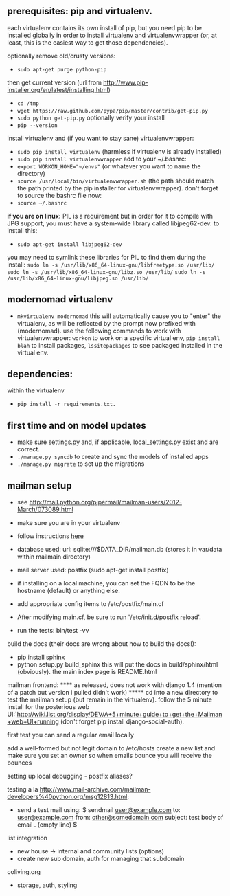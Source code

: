 ## prerequisites: pip and virtualenv. 

each virtualenv contains its own install of pip, but you need pip to be installed globally in order to install virtualenv and virtualenvwrapper (or, at least, this is the easiest way to get those dependencies). 

optionally remove old/crusty versions:
- `sudo apt-get purge python-pip`

then get current version (url from http://www.pip-installer.org/en/latest/installing.html)
- `cd /tmp`
- `wget https://raw.github.com/pypa/pip/master/contrib/get-pip.py`
- `sudo python get-pip.py`
optionally verify your install
- `pip --version`

install virtualenv and (if you want to stay sane) virtualenvwrapper:
- `sudo pip install virtualenv` (harmless if virtualenv is already installed)
- `sudo pip install virtualenvwrapper`
add to your ~/.bashrc:
- `export WORKON_HOME="~/envs"` (or whatever you want to name the directory)
- `source /usr/local/bin/virtualenvwrapper.sh` (the path should match the path printed by the pip installer for virtualenvwrapper). 
don't forget to source the bashrc file now:
- `source ~/.bashrc`

**if you are on linux:** PIL is a requirement but in order for it to compile with JPG support, you must have a system-wide library called libjpeg62-dev. to install this:
- `sudo apt-get install libjpeg62-dev`

you may need to symlink these libraries for PIL to find them during the install:
`sudo ln -s /usr/lib/x86_64-linux-gnu/libfreetype.so /usr/lib/`
`sudo ln -s /usr/lib/x86_64-linux-gnu/libz.so /usr/lib/`
`sudo ln -s /usr/lib/x86_64-linux-gnu/libjpeg.so /usr/lib/`

## modernomad virtualenv
- `mkvirtualenv modernomad`
this will automatically cause you to "enter" the virtualenv, as will be
reflected by the prompt now prefixed with (modernomad). use the following
commands to work with virtualenvwrapper: `workon` to work on a specific virtual
env, `pip install blah` to install packages, `lssitepackages` to see packaged
installed in the virtual env. 

## dependencies:
within the virtualenv
- `pip install -r requirements.txt.` 

## first time and on model updates
- make sure settings.py and, if applicable, local_settings.py exist and are correct. 
- `./manage.py syncdb` to create and sync the models of installed apps
- `./manage.py migrate` to set up the migrations

## mailman setup
- see http://mail.python.org/pipermail/mailman-users/2012-March/073089.html
- make sure you are in your virtualenv
- follow instructions [here](http://packages.python.org/mailman/src/mailman/docs/START.html)
- database used: url: sqlite:///$DATA_DIR/mailman.db (stores it in var/data within mailmain directory)
- mail server used: postfix (sudo apt-get install postfix)
- if installing on a local machine, you can set the FQDN to be the hostname
  (default) or anything else. 
- add appropriate config items to /etc/postfix/main.cf
- After modifying main.cf, be sure to run '/etc/init.d/postfix reload'.

- run the tests: bin/test -vv

build the docs (their docs are wrong about how to build the docs!):
- pip install sphinx
- python setup.py build_sphinx
this will put the docs in build/sphinx/html (obviously). the main index page is README.html


mailman frontend:
**** as released, does not work with django 1.4 (mention of a patch but version i pulled didn't work) *****
cd into a new directory to test the mailman setup (but remain in the virtualenv).
follow the 5 minute install for the posterious web UI:`http://wiki.list.org/display/DEV/A+5+minute+guide+to+get+the+Mailman+web+UI+running
(don't forget pip install django-social-auth).  

first test you can send a regular email locally

add a well-formed but not legit domain to /etc/hosts
create a new list and make sure you set an owner so when emails bounce you will receive the bounces

setting up local debugging - postfix aliases? 

testing a la http://www.mail-archive.com/mailman-developers%40python.org/msg12813.html:
- send a test mail using:
$ sendmail user@example.com
to: user@example.com
from: other@somedomain.com
subject: test
body of email
.
(empty line)
$




list integration
- new house -> internal and community lists (options)
- create new sub domain, auth for managing that subdomain

coliving.org
- storage, auth, styling


